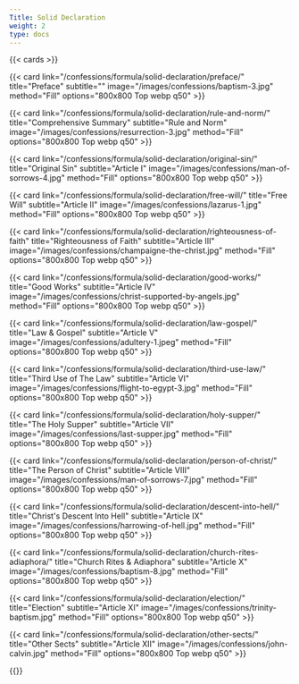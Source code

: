 ```yaml
---
Title: Solid Declaration
weight: 2
type: docs
---
```


{{< cards >}}

  {{< card link="/confessions/formula/solid-declaration/preface/" title="Preface" subtitle="" image="/images/confessions/baptism-3.jpg" method="Fill" options="800x800 Top webp q50" >}}

  {{< card link="/confessions/formula/solid-declaration/rule-and-norm/" title="Comprehensive Summary" subtitle="Rule and Norm" image="/images/confessions/resurrection-3.jpg" method="Fill" options="800x800 Top webp q50" >}}

  {{< card link="/confessions/formula/solid-declaration/original-sin/" title="Original Sin" subtitle="Article I" image="/images/confessions/man-of-sorrows-4.jpg" method="Fill" options="800x800 Top webp q50" >}}

  {{< card link="/confessions/formula/solid-declaration/free-will/" title="Free Will" subtitle="Article II" image="/images/confessions/lazarus-1.jpg" method="Fill" options="800x800 Top webp q50" >}}

  {{< card link="/confessions/formula/solid-declaration/righteousness-of-faith" title="Righteousness of Faith" subtitle="Article III" image="/images/confessions/champaigne-the-christ.jpg" method="Fill" options="800x800 Top webp q50" >}}

  {{< card link="/confessions/formula/solid-declaration/good-works/" title="Good Works" subtitle="Article IV" image="/images/confessions/christ-supported-by-angels.jpg" method="Fill" options="800x800 Top webp q50" >}}

  {{< card link="/confessions/formula/solid-declaration/law-gospel/" title="Law & Gospel" subtitle="Article V" image="/images/confessions/adultery-1.jpeg" method="Fill" options="800x800 Top webp q50" >}}

  {{< card link="/confessions/formula/solid-declaration/third-use-law/" title="Third Use of The Law" subtitle="Article VI" image="/images/confessions/flight-to-egypt-3.jpg" method="Fill" options="800x800 Top webp q50" >}}

  {{< card link="/confessions/formula/solid-declaration/holy-supper/" title="The Holy Supper" subtitle="Article VII" image="/images/confessions/last-supper.jpg" method="Fill" options="800x800 Top webp q50" >}}

  {{< card link="/confessions/formula/solid-declaration/person-of-christ/" title="The Person of Christ" subtitle="Article VIII" image="/images/confessions/man-of-sorrows-7.jpg" method="Fill" options="800x800 Top webp q50" >}}

  {{< card link="/confessions/formula/solid-declaration/descent-into-hell/" title="Christ's Descent Into Hell" subtitle="Article IX" image="/images/confessions/harrowing-of-hell.jpg" method="Fill" options="800x800 Top webp q50" >}}

  {{< card link="/confessions/formula/solid-declaration/church-rites-adiaphora/" title="Church Rites & Adiaphora" subtitle="Article X" image="/images/confessions/baptism-8.jpg" method="Fill" options="800x800 Top webp q50" >}}

  {{< card link="/confessions/formula/solid-declaration/election/" title="Election" subtitle="Article XI" image="/images/confessions/trinity-baptism.jpg" method="Fill" options="800x800 Top webp q50" >}}

  {{< card link="/confessions/formula/solid-declaration/other-sects/" title="Other Sects" subtitle="Article XII" image="/images/confessions/john-calvin.jpg" method="Fill" options="800x800 Top webp q50" >}}

{{</cards >}}